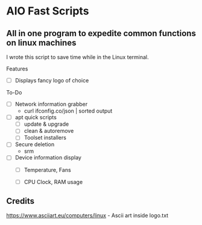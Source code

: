 # AIO Fast Scripts
## All in one program to expedite common functions on linux machines

I wrote this script to save time while in the Linux terminal.

Features
- [ ] Displays fancy logo of choice

To-Do
- [ ] Network information grabber
    - curl ifconfig.co/json | sorted output
- [ ] apt quick scripts
    - [ ] update & upgrade
    - [ ] clean & autoremove
    - [ ] Toolset installers 
- [ ] Secure deletion
    - srm 
- [ ] Device information display
    - [ ] Temperature, Fans
    - [ ] CPU Clock, RAM usage


## Credits
https://www.asciiart.eu/computers/linux  -  Ascii art inside logo.txt